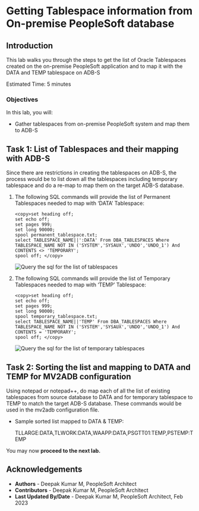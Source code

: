 # Getting Tablespace information from On-premise PeopleSoft database

## Introduction

This lab walks you through the steps to get the list of Oracle Tablespaces created on the on-premise PeopleSoft application and to map it with the DATA  and TEMP tablespace on ADB-S


Estimated Time: 5 minutes

### Objectives
In this lab, you will:
* Gather tablespaces from on-premise PeopleSoft system and map them to ADB-S


## Task 1: List of Tablespaces and their mapping with ADB-S

Since there are restrictions in creating the tablespaces on ADB-S, the process would be to list down all the tablespaces including temporary tablespace and do a re-map to map them on the target ADB-S database.

1. The following SQL commands will provide the list of Permanent Tablespaces needed to map with ‘DATA’ Tablespace:

     ```
     <copy>set heading off;
     set echo off;
     set pages 999;
     set long 90000;
     spool permanent_tablespace.txt;
     select TABLESPACE_NAME||':DATA' From DBA_TABLESPACES Where TABLESPACE_NAME NOT IN ('SYSTEM','SYSAUX','UNDO','UNDO_1') And CONTENTS <> 'TEMPORARY';
     spool off; </copy>
      ```
    
    ![Query the sql for the list of tablespaces](./images/table1.png "")

2. The following SQL commands will provide the list of Temporary Tablespaces needed to map with ‘TEMP’ Tablespace:

     ```
     <copy>set heading off;
     set echo off;
     set pages 999;
     set long 90000;
     spool temporary_tablespace.txt;
     select TABLESPACE_NAME||'TEMP' From DBA_TABLESPACES Where TABLESPACE_NAME NOT IN ('SYSTEM','SYSAUX','UNDO','UNDO_1') And CONTENTS = 'TEMPORARY';
     spool off; </copy>
      ```

    ![Query the sql for the list of temporary tablespaces](./images/table2.png "")

## Task 2: Sorting the list and mapping to DATA and TEMP for MV2ADB configuration


Using notepad or notepad++, do map each of all the list of existing tablespaces from source database to DATA and for temporary tablespace to TEMP to match the target ADB-S database. These commands would be used in the mv2adb configuration file.

*  Sample sorted list mapped to DATA & TEMP:

         
     <copy>TLLARGE:DATA,TLWORK:DATA,WAAPP:DATA,PSGTT01:TEMP,PSTEMP:TEMP</copy>
       

You may now **proceed to the next lab.**


## Acknowledgements
* **Authors** - Deepak Kumar M, PeopleSoft Architect
* **Contributors** - Deepak Kumar M, PeopleSoft Architect
* **Last Updated By/Date** - Deepak Kumar M, PeopleSoft Architect, Feb 2023